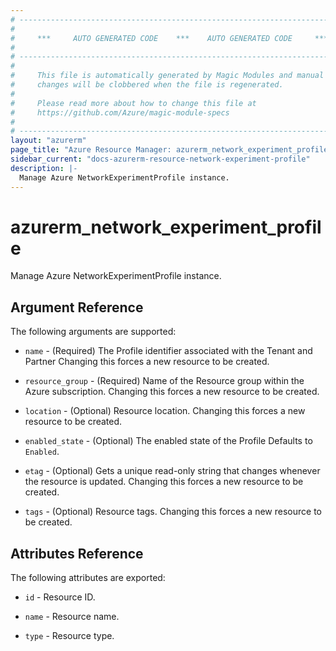 ```yaml
---
# ----------------------------------------------------------------------------
#
#     ***     AUTO GENERATED CODE    ***    AUTO GENERATED CODE     ***
#
# ----------------------------------------------------------------------------
#
#     This file is automatically generated by Magic Modules and manual
#     changes will be clobbered when the file is regenerated.
#
#     Please read more about how to change this file at
#     https://github.com/Azure/magic-module-specs
#
# ----------------------------------------------------------------------------
layout: "azurerm"
page_title: "Azure Resource Manager: azurerm_network_experiment_profile"
sidebar_current: "docs-azurerm-resource-network-experiment-profile"
description: |-
  Manage Azure NetworkExperimentProfile instance.
---
```


# azurerm_network_experiment_profile

Manage Azure NetworkExperimentProfile instance.


## Argument Reference

The following arguments are supported:

* `name` - (Required) The Profile identifier associated with the Tenant and Partner Changing this forces a new resource to be created.

* `resource_group` - (Required) Name of the Resource group within the Azure subscription. Changing this forces a new resource to be created.

* `location` - (Optional) Resource location. Changing this forces a new resource to be created.

* `enabled_state` - (Optional) The enabled state of the Profile Defaults to `Enabled`.

* `etag` - (Optional) Gets a unique read-only string that changes whenever the resource is updated. Changing this forces a new resource to be created.

* `tags` - (Optional) Resource tags. Changing this forces a new resource to be created.

## Attributes Reference

The following attributes are exported:

* `id` - Resource ID.

* `name` - Resource name.

* `type` - Resource type.
